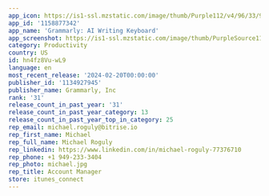 ```yaml
---
app_icon: https://is1-ssl.mzstatic.com/image/thumb/Purple112/v4/96/33/93/96339336-cdca-aa19-4f5c-1a76f7208212/AppIcon-Green-0-0-1x_U007epad-0-85-220.png/1024x1024bb.png
app_id: '1158877342'
app_name: 'Grammarly: AI Writing Keyboard'
app_screenshot: https://is1-ssl.mzstatic.com/image/thumb/PurpleSource112/v4/37/23/8f/37238fa0-dc2c-81a7-01e1-c4d591c405d7/140bd44c-86c6-4b28-88e9-1aae3abe6bf2_iPhone-X-11-12-1284x2778-0.jpg/1284x2778bb.png
category: Productivity
country: US
id: hn4fz8Vu-wL9
language: en
most_recent_release: '2024-02-20T00:00:00'
publisher_id: '1134927945'
publisher_name: Grammarly, Inc
rank: '31'
release_count_in_past_year: '31'
release_count_in_past_year_category: 13
release_count_in_past_year_top_in_category: 25
rep_email: michael.roguly@bitrise.io
rep_first_name: Michael
rep_full_name: Michael Roguly
rep_linkedin: https://www.linkedin.com/in/michael-roguly-77376710
rep_phone: +1 949-233-3404
rep_photo: michael.jpg
rep_title: Account Manager
store: itunes_connect
---
```

